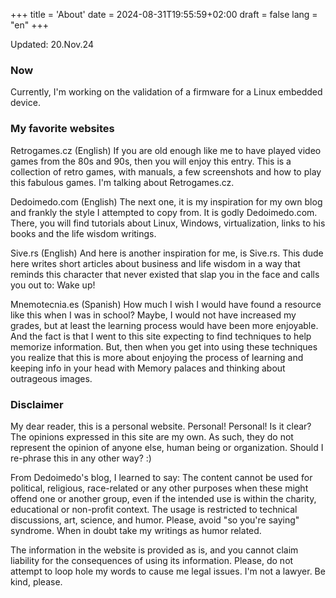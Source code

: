 ﻿+++
title = 'About'
date = 2024-08-31T19:55:59+02:00
draft = false
lang = "en"
+++

Updated: 20.Nov.24

### Now
Currently, I'm working on the validation of a firmware for a Linux embedded device.

### My favorite websites
Retrogames.cz (English)
If you are old enough like me to have played video games from the 80s and 90s, then you will enjoy this entry. This is a collection of retro games, with manuals, a few screenshots and how to play this fabulous games. I'm talking about Retrogames.cz.

Dedoimedo.com (English)
The next one, it is my inspiration for my own blog and frankly the style I attempted to copy from. It is godly Dedoimedo.com. There, you will find tutorials about Linux, Windows, virtualization, links to his books and the life wisdom writings.

Sive.rs (English)
And here is another inspiration for me, is Sive.rs. This dude here writes short articles about business and life wisdom in a way that reminds this character that never existed that slap you in the face and calls you out to: Wake up!

Mnemotecnia.es  (Spanish)
How much I wish I would have found a resource like this when I was in school? Maybe, I would not have increased my grades, but at least the learning process would have been more enjoyable. And the fact is that I went to this site expecting to find techniques to help memorize information. But, then when you get into using these techniques you realize that this is more about enjoying the process of learning and keeping info in your head with Memory palaces and thinking about outrageous images.


### Disclaimer
My dear reader, this is a personal website. Personal! Personal! Is it clear? The opinions expressed in this site are my own. As such, they do not represent the opinion of anyone else, human being or organization. Should I re-phrase this in any other way? :)

From Dedoimedo's blog, I learned to say: The content cannot be used for political, religious, race-related or any other purposes when these might offend one or another group, even if the intended use is within the charity, educational or non-profit context. The usage is restricted to technical discussions, art, science, and humor. Please, avoid "so you're saying" syndrome. When in doubt take my writings as humor related.

The information in the website is provided as is, and you cannot claim liability for the consequences of using its information. Please, do not attempt to loop hole my words to cause me legal issues. I'm not a lawyer. Be kind, please.
